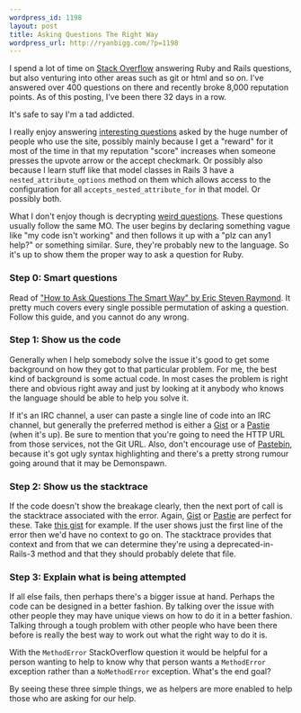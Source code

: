 ```yaml
--- 
wordpress_id: 1198
layout: post
title: Asking Questions The Right Way
wordpress_url: http://ryanbigg.com/?p=1198
---
```

I spend a lot of time on <a href="http://stackoverflow.com/users/15245/ryan-bigg">Stack Overflow</a> answering Ruby and Rails questions, but also venturing into other areas such as git or html and so on. I've answered over 400 questions on there and recently broke 8,000 reputation points. As of this posting, I've been there 32 days in a row.

It's safe to say I'm a tad addicted.

I really enjoy answering <a href="http://stackoverflow.com/questions/4433823/testing-reject-if-in-anaf">interesting questions</a> asked by the huge number of people who use the site, possibly mainly because I get a "reward" for it most of the time in that my reputation "score" increases when someone presses the upvote arrow or the accept checkmark. Or possibly also because I learn stuff like that model classes in Rails 3 have a `nested_attribute_options` method on them which allows access to the configuration for all `accepts_nested_attribute_for` in that model. Or possibly both.

What I don't enjoy though is decrypting <a href="http://stackoverflow.com/questions/4456254/why-dont-i-get-a-method-error">weird questions</a>. These questions usually follow the same MO. The user begins by declaring something vague like "my code isn't working" and then follows it up with a "plz can any1 help?" or something similar. Sure, they're probably new to the language. So it's up to show them the proper way to ask a question for Ruby.

<h3>Step 0: Smart questions</h3>

Read of <a href='http://www.catb.org/~esr/faqs/smart-questions.html'>"How to Ask Questions The Smart Way" by Eric Steven Raymond</a>. It pretty much covers every single possible permutation of asking a question. Follow this guide, and you cannot do any wrong.

<h3>Step 1: Show us the code</h3>

Generally when I help somebody solve the issue it's good to get some background on how they got to that particular problem. For me, the best kind of background is some actual code. In most cases the problem is right there and obvious right away and just by looking at it anybody who knows the language should be able to help you solve it. 

If it's an IRC channel, a user can paste a single line of code into an IRC channel, but generally the preferred method is either a <a href='http://gist.github.com'>Gist</a> or a <a href='http://pastie.org'>Pastie</a> (when it's up). Be sure to mention that you're going to need the HTTP URL from those services, not the Git URL. Also, don't encourage use of <a href='http://pastebin.org'>Pastebin</a>, because it's got ugly syntax highlighting and there's a pretty strong rumour going around that it may be Demonspawn.

<h3>Step 2: Show us the stacktrace</h3>

If the code doesn't show the breakage clearly, then the next port of call is the stacktrace associated with the error. Again, <a href='http://gist.github.com'>Gist</a> or <a href='http://pastie.org'>Pastie</a> are perfect for these. Take <a href="https://gist.github.com/3a45806f5391505530a5">this gist</a> for example. If the user shows just the first line of the error then we'd have no context to go on. The stacktrace provides that context and from that we can determine they're using a deprecated-in-Rails-3 method and that they should probably delete that file.

<h3>Step 3: Explain what is being attempted</h3>

If all else fails, then perhaps there's a bigger issue at hand. Perhaps the code can be designed in a better fashion. By talking over the issue with other people they may have unique views on how to do it in a better fashion. Talking through a tough problem with other people who have been there before is really the best way to work out what the right way to do it is. 

With the `MethodError` StackOverflow question it would be helpful for a person wanting to help to know why that person wants a `MethodError` exception rather than a `NoMethodError` exception. What's the end goal?

By seeing these three simple things, we as helpers are more enabled to help those who are asking for our help.

